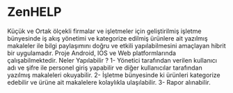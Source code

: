 # ZenHELP
Küçük ve Ortak ölçekli firmalar ve işletmeler için geliştirilmiş işletme bünyesinde iş akış yönetimi ve kategorize edilmiş ürünlere ait yazılmış makaleler ile bilgi paylaşımını doğru ve etkili yapılabilmesini amaçlayan hibrit bir uygulamadır. Proje Android, IOS ve Web platformlarında çalışabilmektedir.
 Neler Yapılabilir ? 
 1- Yönetici tarafından verilen kullanıcı adı ve şifre ile personel giriş yapabilir ve diğer kullanıcılar tarafından yazılmış makaleleri okuyabilir.
 2- İşletme bünyesinde ki ürünleri kategorize edebilir ve ürüne ait makalelere kolaylıkla ulaşılabilir.
 3- Rapor alınabilir. 
